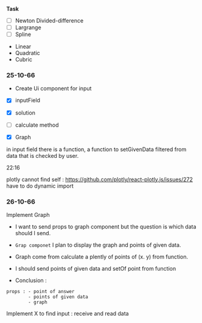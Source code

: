 **Task**
- [ ] Newton Divided-difference
- [ ] Largrange
- [ ] Spline
- Linear 
- Quadratic
- Cubric

### 25-10-66
- Create Ui component for input
- [x] inputField
- [x] solution
- [ ] calculate method
- [x] Graph


in input field there is a function, a function to setGivenData filtered from data that is checked by user.

22:16

plotly cannot find self : https://github.com/plotly/react-plotly.js/issues/272
have to do dynamic import

### 26-10-66
Implement Graph
- I want to send props to graph component but the question is which data should I send.
- `Grap componet` I plan to display the graph and points of given data.
- Graph come from calculate a plently of points of (x. y) from function.
- I should send points of given data and setOf point from function

- Conclusion : 
```
props : - point of answer
        - points of given data
        - graph
```

Implement X to find input : receive and read data 
